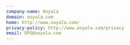 ```yaml
---
company-name: Ooyala
domain: ooyala.com
home: http://www.ooyala.com/
privacy-policy: http://www.ooyala.com/privacy
email: DPO@ooyala.com
---
```




